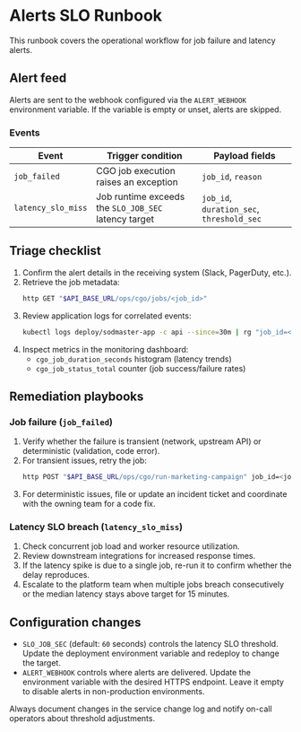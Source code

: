 # Alerts SLO Runbook

This runbook covers the operational workflow for job failure and latency alerts.

## Alert feed

Alerts are sent to the webhook configured via the `ALERT_WEBHOOK` environment
variable. If the variable is empty or unset, alerts are skipped.

### Events

| Event              | Trigger condition                                    | Payload fields                                 |
| ------------------ | ----------------------------------------------------- | ---------------------------------------------- |
| `job_failed`       | CGO job execution raises an exception                 | `job_id`, `reason`                             |
| `latency_slo_miss` | Job runtime exceeds the `SLO_JOB_SEC` latency target | `job_id`, `duration_sec`, `threshold_sec`      |

## Triage checklist

1. Confirm the alert details in the receiving system (Slack, PagerDuty, etc.).
2. Retrieve the job metadata:
   ```bash
   http GET "$API_BASE_URL/ops/cgo/jobs/<job_id>"
   ```
3. Review application logs for correlated events:
   ```bash
   kubectl logs deploy/sodmaster-app -c api --since=30m | rg "job_id=<job_id>"
   ```
4. Inspect metrics in the monitoring dashboard:
   * `cgo_job_duration_seconds` histogram (latency trends)
   * `cgo_job_status_total` counter (job success/failure rates)

## Remediation playbooks

### Job failure (`job_failed`)

1. Verify whether the failure is transient (network, upstream API) or
   deterministic (validation, code error).
2. For transient issues, retry the job:
   ```bash
   http POST "$API_BASE_URL/ops/cgo/run-marketing-campaign" job_id=<job_id>
   ```
3. For deterministic issues, file or update an incident ticket and coordinate
   with the owning team for a code fix.

### Latency SLO breach (`latency_slo_miss`)

1. Check concurrent job load and worker resource utilization.
2. Review downstream integrations for increased response times.
3. If the latency spike is due to a single job, re-run it to confirm whether the
   delay reproduces.
4. Escalate to the platform team when multiple jobs breach consecutively or the
   median latency stays above target for 15 minutes.

## Configuration changes

* `SLO_JOB_SEC` (default: `60` seconds) controls the latency SLO threshold.
  Update the deployment environment variable and redeploy to change the target.
* `ALERT_WEBHOOK` controls where alerts are delivered. Update the environment
  variable with the desired HTTPS endpoint. Leave it empty to disable alerts in
  non-production environments.

Always document changes in the service change log and notify on-call operators
about threshold adjustments.
